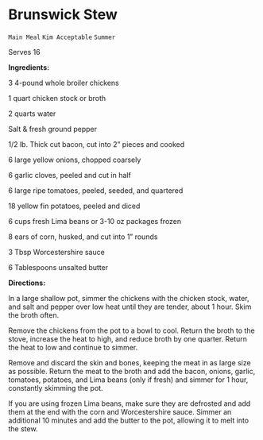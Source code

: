 # Brunswick Stew

`Main Meal` `Kim Acceptable` `Summer`

Serves 16

**Ingredients:** 

3 4-pound whole broiler chickens

1 quart chicken stock or broth

2 quarts water

Salt & fresh ground pepper

1/2 lb. Thick cut bacon, cut into 2” pieces and cooked

6 large yellow onions, chopped coarsely 

6 garlic cloves, peeled and cut in half

6 large ripe tomatoes, peeled, seeded, and quartered 

18 yellow fin potatoes, peeled and diced

6 cups fresh Lima beans or 3-10 oz packages frozen

8 ears of corn, husked, and cut into 1” rounds

3 Tbsp Worcestershire sauce

6 Tablespoons unsalted butter 

**Directions:**

In a large shallow pot, simmer the chickens with the chicken stock, water, and salt and pepper over low heat until they are tender, about 1 hour. Skim the broth often. 

Remove the chickens from the pot to a bowl to cool. Return the broth to the stove, increase the heat to high, and reduce broth by one quarter. Return the heat to low and continue to simmer. 

Remove and discard the skin and bones, keeping the meat in as large size as possible. Return the meat to the broth and add the bacon, onions, garlic, tomatoes, potatoes, and Lima beans (only if fresh) and simmer for 1 hour, constantly skimming the pot. 

If you are using frozen Lima beans, make sure they are defrosted and add them at the end with the corn and Worcestershire sauce. Simmer an additional 10 minutes and add the butter to the pot, allowing it to melt into the stew. 
